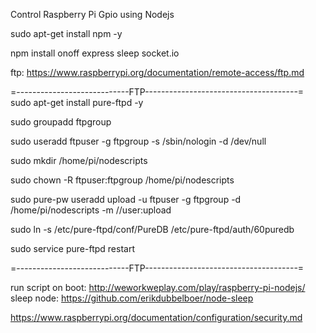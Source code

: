Control Raspberry Pi Gpio using Nodejs

sudo apt-get install npm -y 

npm install onoff express sleep socket.io



ftp: https://www.raspberrypi.org/documentation/remote-access/ftp.md

=----------------------------FTP--------------------------------------=
sudo apt-get install pure-ftpd -y

sudo groupadd ftpgroup

sudo useradd ftpuser -g ftpgroup -s /sbin/nologin -d /dev/null

sudo mkdir /home/pi/nodescripts

sudo chown -R ftpuser:ftpgroup /home/pi/nodescripts

sudo pure-pw useradd upload -u ftpuser -g ftpgroup -d /home/pi/nodescripts -m   //user:upload

sudo ln -s /etc/pure-ftpd/conf/PureDB /etc/pure-ftpd/auth/60puredb

sudo service pure-ftpd restart

=----------------------------FTP--------------------------------------=

run script on boot: http://weworkweplay.com/play/raspberry-pi-nodejs/
sleep node: https://github.com/erikdubbelboer/node-sleep


https://www.raspberrypi.org/documentation/configuration/security.md
